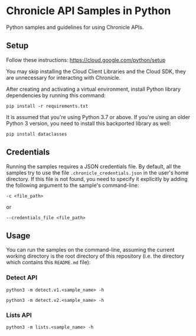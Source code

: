 # Chronicle API Samples in Python

Python samples and guidelines for using Chronicle APIs.

## Setup

Follow these instructions: https://cloud.google.com/python/setup

You may skip installing the Cloud Client Libraries and the Cloud SDK, they are
unnecessary for interacting with Chronicle.

After creating and activating a virtual environment, install Python
library dependencies by running this command:

```shell
pip install -r requirements.txt
```

It is assumed that you're using Python 3.7 or above. If you're using an older
Python 3 version, you need to install this backported library as well:

```shell
pip install dataclasses
```

## Credentials

Running the samples requires a JSON credentials file. By default, all the
samples try to use the file `.chronicle_credentials.json` in the user's home
directory. If this file is not found, you need to specify it explicitly by
adding the following argument to the sample's command-line:

```shell
-c <file_path>
```

or

```shell
--credentials_file <file_path>
```

## Usage

You can run the samples on the command-line, assuming the current working
directory is the root directory of this repository (i.e. the directory which
contains this `README.md` file):

### Detect API

```shell
python3 -m detect.v1.<sample_name> -h
```

```shell
python3 -m detect.v2.<sample_name> -h
```

### Lists API

```shell
python3 -m lists.<sample_name> -h
```
